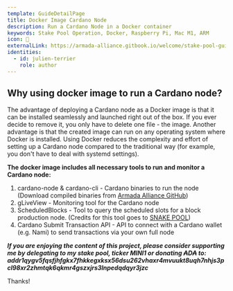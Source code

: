 ```yaml
---
template: GuideDetailPage
title: Docker Image Cardano Node
description: Run a Cardano Node in a Docker container
keywords: Stake Pool Operation, Docker, Raspberry Pi, Mac M1, ARM
icon: 🐳
externalLink: https://armada-alliance.gitbook.io/welcome/stake-pool-guides/docker-pool-guide
identities:
  - id: julien-terrier
    role: author
---
```


## Why using docker image to run a Cardano node?

The advantage of deploying a Cardano node as a Docker image is that it can be installed seamlessly and launched right out of the box. 
If you ever decide to remove it, you only have to delete one file - the image. Another advantage is that the created image can run on any 
operating system where Docker is installed. Using Docker reduces the complexity and effort of setting up a Cardano node compared to the 
traditional way (for example, you don't have to deal with systemd settings).

**The docker image includes all necessary tools to run and monitor a Cardano node:**
1. cardano-node & cardano-cli - Cardano binaries to run the node (Download compiled binaries from [Armada Alliance GitHub](https://github.com/armada-alliance/cardano-node-binaries)) 
2. gLiveView - Monitoring tool for the Cardano node
3. ScheduledBlocks - Tool to query the scheduled slots for a block production node. (Credits for this tool goes to [SNAKE POOL](https://github.com/asnakep/ScheduledBlocks))
4. Cardano Submit Transaction API - API to connect with a Cardano wallet (e.g. Nami) to send transactions via your own full node

**_If you are enjoying the content of this project, please consider supporting me by delegating to my stake pool, ticker MINI1 or donating ₳D₳ to: 
addr1qygv5fqsfjhfgkx7fhkkegxksx56dsu262vhaxr4mvuukt8uqh7nhjs3pcl98xr2zhmtqk6qkmr4gszxjrs3lnpedqdqyr3jzc_**

Thanks!
